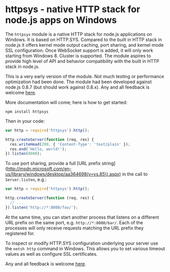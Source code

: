 httpsys - native HTTP stack for node.js apps on Windows
===

The `httpsys` module is a native HTTP stack for node.js applications on Windows. It is based on HTTP.SYS. 
Compared to the built in HTTP stack in node.js it offers kernel mode output caching, port sharing, and kernel mode SSL configuration. Once WebSocket support is added, it will only work starting from Windows 8. Cluster is supported. The module aspires to provide high level of API and behavior compatibility with the built in HTTP stack in node.js. 

This is a very early version of the module. Not much testing or performance optimization had been done. The module had been developed against node.js 0.8.7 (but should work against 0.8.x). Any and all feedback is welcome [here](https://github.com/tjanczuk/httpsys/issues/new).

More documentation will come; here is how to get started:

```
npm install httpsys
```

Then in your code:

```javascript
var http = require('httpsys').http();

http.createServer(function (req, res) {
  res.writeHead(200, { 'Content-Type': 'text/plain' });
  res.end('Hello, world!');
}).listen(8080);
```

To use port sharing, provide a full [URL prefix string](http://msdn.microsoft.com/en-us/library/windows/desktop/aa364698(v=vs.85\).aspx) in the call to `Server.listen`, e.g.:

```javascript
var http = require('httpsys').http();

http.createServer(function (req, res) {
  // ...
}).listen('http://*:8080/foo/');
```

At the same time, you can start another process that listens on a different URL prefix on the same port, e.g. `http://*:8080/bar/`. Each of the processes will only receive requests matching the URL prefix they registered for. 

To inspect or modify HTTP.SYS configuration underlying your server use the `netsh http` command in Windows. This allows you to set various timeout values as well as configure SSL certificates. 

Any and all feedback is welcome [here](https://github.com/tjanczuk/httpsys/issues/new).

